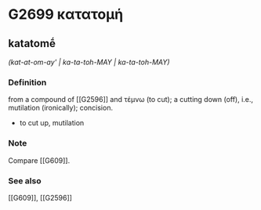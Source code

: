 # G2699 κατατομή

## katatomḗ

_(kat-at-om-ay' | ka-ta-toh-MAY | ka-ta-toh-MAY)_

### Definition

from a compound of [[G2596]] and τέμνω (to cut); a cutting down (off), i.e., mutilation (ironically); concision.

- to cut up, mutilation

### Note

Compare [[G609]].

### See also

[[G609]], [[G2596]]

